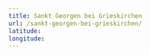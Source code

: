 ```yaml
---
title: Sankt Georgen bei Grieskirchen
url: /sankt-georgen-bei-grieskirchen/
latitude: 
longitude: 
---
```

